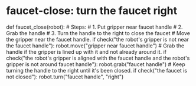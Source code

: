 # faucet-close: turn the faucet right
def faucet_close(robot):
    # Steps:
    #  1. Put gripper near faucet handle
    #  2. Grab the handle
    #  3. Turn the handle to the right to close the faucet
    # Move the gripper near the faucet handle.
    if check("the robot's gripper is not near the faucet handle"):
        robot.move("gripper near faucet handle")
    # Grab the handle if the gripper is lined up with it and not already around it.
    if check("the robot's gripper is aligned with the faucet handle and the robot's gripper is not around faucet handle"):
        robot.grab("faucet handle")
    # Keep turning the handle to the right until it's been closed.
    if check("the faucet is not closed"):
        robot.turn("faucet handle", "right")